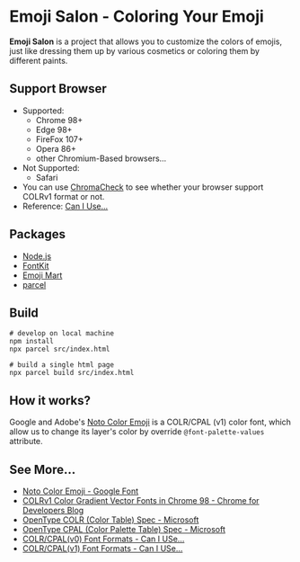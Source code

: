 # Emoji Salon - Coloring Your Emoji

**Emoji Salon** is a project that allows you to customize the colors of emojis, just like dressing them up by various cosmetics or coloring them by different paints.

## Support Browser

- Supported:
  - Chrome 98+
  - Edge 98+
  - FireFox 107+
  - Opera 86+
  - other Chromium-Based browsers...
- Not Supported:
  - Safari
- You can use [ChromaCheck](https://pixelambacht.nl/chromacheck/) to see whether your browser support COLRv1 format or not.
- Reference: [Can I Use...](https://caniuse.com/colr-v1)

## Packages

- [Node.js](https://nodejs.org/)
- [FontKit](https://github.com/foliojs/fontkit)
- [Emoji Mart](https://github.com/missive/emoji-mart)
- [parcel](https://www.npmjs.com/package/parcel)

## Build

```
# develop on local machine
npm install
npx parcel src/index.html

# build a single html page
npx parcel build src/index.html
```

## How it works?

Google and Adobe's [Noto Color Emoji](https://fonts.google.com/noto/specimen/Noto+Color+Emoji) is a COLR/CPAL (v1) color font, which allow us to change its layer's color by override `@font-palette-values` attribute.

## See More...

- [Noto Color Emoji - Google Font](https://fonts.google.com/noto/specimen/Noto+Color+Emoji)
- [COLRv1 Color Gradient Vector Fonts in Chrome 98 - Chrome for Developers Blog](https://developer.chrome.com/blog/colrv1-fonts/)
- [OpenType COLR (Color Table) Spec - Microsoft](https://learn.microsoft.com/en-us/typography/opentype/spec/colr)
- [OpenType CPAL (Color Palette Table) Spec - Microsoft](https://learn.microsoft.com/en-us/typography/opentype/spec/cpal)
- [COLR/CPAL(v0) Font Formats - Can I USe...](https://caniuse.com/colr)
- [COLR/CPAL(v1) Font Formats - Can I USe...](https://caniuse.com/colr-v1)

